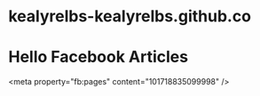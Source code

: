 # kealyrelbs-kealyrelbs.github.co
<DOCTYPE html>
<html>
<meta property="fb:pages" content="101718835099998" />
<body>
  <h1> Hello Facebook Articles</h1>
&lt;meta property="fb:pages" content="101718835099998" />
